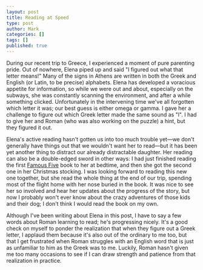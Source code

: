 ```yaml
---
layout: post
title: Reading at Speed
type: post
author: Mark
categories: []
tags: []
published: true
---
```


During our recent trip to Greece, I experienced a moment of pure parenting pride.  Out of nowhere, Elena piped up and said "I figured out what that letter means!"  Many of the signs in Athens are written in both the Greek and English (or Latin, to be precise) alphabets.  Elena has developed a voracious appetite for information, so while we were out and about, especially on the subways, she was constantly scanning the environment, and after a while something clicked.  Unfortunately in the intervening time we've all forgotten which letter it was; our best guess is either omega or gamma.  I gave her a challenge to figure out which Greek letter made the same sound as "l".  I had to give her and Roman (who was also working on the puzzle) a hint, but they figured it out.

Elena's active reading hasn't gotten us into too much trouble yet&mdash;we don't generally have things out that we wouldn't want her to read&mdash;but it has been yet another thing to distract our already distractable daughter.  Her reading can also be a double-edged sword in other ways: I had just finished reading the first [Famous Five][1] book to her at bedtime, and then she got the second one in her Christmas stocking.  I was looking forward to reading this new one together, but she read the whole thing at the end of our trip, spending most of the flight home with her nose buried in the book.  It was nice to see her so involved and hear her updates about the progress of the story, but now I probably won't ever know about the crazy adventures of those kids and their dog; I don't think I would read the book on my own.

Although I've been writing about Elena in this post, I have to say a few words about Roman learning to read; he's progressing nicely.  It's a good check on myself to ponder the realization that when they figure out a Greek letter, I applaud them because it's also out of the ordinary to me too, but that I get frustrated when Roman struggles with an English word that is just as unfamiliar to him as the Greek was to me.  Luckily, Roman hasn't given me too many occasions to see if I can draw strength and patience from that realization in practice.

[1]: https://en.wikipedia.org/wiki/The_Famous_Five_%28series%29